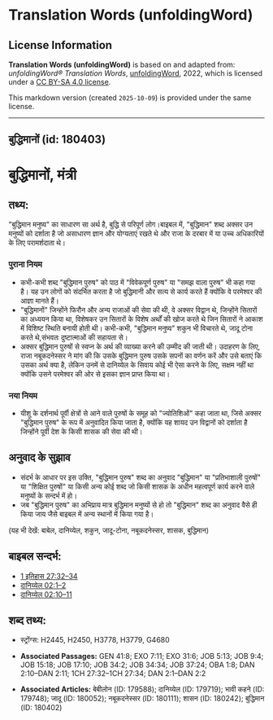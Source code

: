 # Translation Words (unfoldingWord)

## License Information

**Translation Words (unfoldingWord)** is based on and adapted from: _unfoldingWord® Translation Words_, [unfoldingWord](https://unfoldingword.org/utw), 2022, which is licensed under a [CC BY-SA 4.0 license](https://creativecommons.org/licenses/by-sa/4.0/legalcode.en).

This markdown version (created `2025-10-09`) is provided under the same license.



--------------------------------

## बुद्धिमानों (id: 180403)

बुद्धिमानों, मंत्री
===================

तथ्य:
-----

"बुद्धिमान मनुष्य" का साधारण सा अर्थ है, बुद्धि से परिपूर्ण लोग।बाइबल में, "बुद्धिमान" शब्द अक्सर उन मनुष्यों को दर्शाता है जो असाधारण ज्ञान और योग्यताएं रखते थे और राजा के दरबार में या उच्च अधिकारियों के लिए परामर्शदाता थे।

### पुराना नियम

* कभी\-कभी शब्द "बुद्धिमान पुरुष" को पाठ में "विवेकपूर्ण पुरुष" या "समझ वाला पुरुष" भी कहा गया है। यह उन लोगों को संदर्भित करता है जो बुद्धिमानी और सत्य से कार्य करते हैं क्योंकि वे परमेश्वर की आज्ञा मानते हैं।
* "बुद्धिमानों" जिन्होंने फिरौन और अन्य राजाओं की सेवा की थी, वे अक्सर विद्वान थे, जिन्होंने सितारों का अध्ययन किया था, विशेषकर उन सितारों के विशेष अर्थों की खोज करते थे जिन सितारों ने आकाश में विशिष्ट स्थिति बनायी होती थी। कभी\-कभी, "बुद्धिमान मनुष्य" शकुन भी विचारते थे, जादू टोना करते थे,संभवतः दुष्टात्माओं की सहायता से।
* अक्सर बुद्धिमान पुरुषों से स्वप्न के अर्थ की व्याख्या करने की उम्मीद की जाती थी। उदाहरण के लिए, राजा नबूकदनेस्सर ने मांग की कि उसके बुद्धिमान पुरुष उसके सपनों का वर्णन करें और उसे बताएं कि उसका अर्थ क्या है, लेकिन उनमें से दानिय्येल के सिवाय कोई भी ऐसा करने के लिए, सक्षम नहीं था क्योंकि उसने परमेश्वर की ओर से इसका ज्ञान प्राप्त किया था।

### नया नियम

* यीशु के दर्शनार्थ पूर्वी क्षेत्रों से आने वाले पुरुषों के समूह को "ज्योतिशिओं" कहा जाता था, जिसे अक्सर "बुद्धिमान पुरुष" के रूप में अनुवादित किया जाता है, क्योंकि यह शायद उन विद्वानों को दर्शाता है जिन्होंने पूर्वी देश के किसी शासक की सेवा की थी।

अनुवाद के सुझाव
---------------

* संदर्भ के आधार पर इस उक्ति, "बुद्धिमान पुरुष" शब्द का अनुवाद "बुद्धिमान" या "प्रतिभाशाली पुरुषों" या "शिक्षित पुरुषों" या किसी अन्य कोई शब्द जो किसी शासक के अधीन महत्वपूर्ण कार्य करने वाले मनुष्यों के सन्दर्भ में हो।
* जब "बुद्धिमान पुरुष" का अभिप्राय मात्र बुद्धिमान मनुष्यों से हो तो "बुद्धिमान" शब्द का अनुवाद वैसे ही किया जाय जैसे बाइबल में अन्य स्थानों में किया गया है।

(यह भी देखें: बाबेल, दानिय्येल, शकुन, जादू\-टोना, नबूकदनेस्सर, शासक, बुद्धिमान)

बाइबल सन्दर्भ:
--------------

* [1 इतिहास 27:32–34](https://ref.ly/1Chr0:0)
* [दानिय्येल 02:1–2](https://ref.ly/Dan2:1-Dan2:2)
* [दानिय्येल 02:10–11](https://ref.ly/Dan2:10-Dan2:11)

शब्द तथ्य:
----------

* स्ट्रोंग्स: H2445, H2450, H3778, H3779, G4680

* **Associated Passages:** GEN 41:8; EXO 7:11; EXO 31:6; JOB 5:13; JOB 9:4; JOB 15:18; JOB 17:10; JOB 34:2; JOB 34:34; JOB 37:24; OBA 1:8; DAN 2:10–DAN 2:11; 1CH 27:32–1CH 27:34; DAN 2:1–DAN 2:2
* **Associated Articles:** बेबीलोन (ID: 179588); दानिय्येल (ID: 179719); भावी कहने (ID: 179748); जादू (ID: 180052); नबूकदनेस्सर (ID: 180111); शासन (ID: 180242); बुद्धिमान (ID: 180402)

